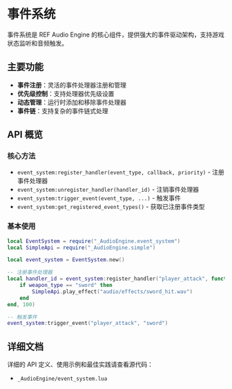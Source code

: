 # 事件系统

事件系统是 REF Audio Engine 的核心组件，提供强大的事件驱动架构，支持游戏状态监听和音频触发。

## 主要功能

- **事件注册**：灵活的事件处理器注册和管理
- **优先级控制**：支持处理器优先级设置
- **动态管理**：运行时添加和移除事件处理器
- **事件链**：支持复杂的事件链式处理

## API 概览

### 核心方法
- `event_system:register_handler(event_type, callback, priority)` - 注册事件处理器
- `event_system:unregister_handler(handler_id)` - 注销事件处理器
- `event_system:trigger_event(event_type, ...)` - 触发事件
- `event_system:get_registered_event_types()` - 获取已注册事件类型

### 基本使用

```lua
local EventSystem = require("_AudioEngine.event_system")
local SimpleApi = require("_AudioEngine.simple")

local event_system = EventSystem.new()

-- 注册事件处理器
local handler_id = event_system:register_handler("player_attack", function(weapon_type)
    if weapon_type == "sword" then
        SimpleApi.play_effect("audio/effects/sword_hit.wav")
    end
end, 100)

-- 触发事件
event_system:trigger_event("player_attack", "sword")
```

## 详细文档

详细的 API 定义、使用示例和最佳实践请查看源代码：
- `_AudioEngine/event_system.lua`
